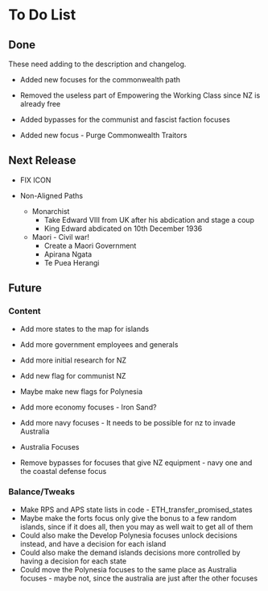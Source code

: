 # To Do List
## Done
These need adding to the description and changelog.

- Added new focuses for the commonwealth path

- Removed the useless part of Empowering the Working Class since NZ is already free
- Added bypasses for the communist and fascist faction focuses
- Added new focus - Purge Commonwealth Traitors

## Next Release
- FIX ICON

- Non-Aligned Paths
  - Monarchist
    - Take Edward VIII from UK after his abdication and stage a coup
    - King Edward abdicated on 10th December 1936
  - Maori - Civil war!
    - Create a Maori Government
    - Apirana Ngata
    - Te Puea Herangi

## Future
### Content
- Add more states to the map for islands
- Add more government employees and generals
- Add more initial research for NZ

- Add new flag for communist NZ
- Maybe make new flags for Polynesia

- Add more economy focuses - Iron Sand?
- Add more navy focuses - It needs to be possible for nz to invade Australia
- Australia Focuses
- Remove bypasses for focuses that give NZ equipment - navy one and the coastal defense focus

### Balance/Tweaks
- Make RPS and APS state lists in code - ETH_transfer_promised_states
- Maybe make the forts focus only give the bonus to a few random islands, since if it does all, then you may as well wait to get all of them
- Could also make the Develop Polynesia focuses unlock decisions instead, and have a decision for each island
- Could also make the demand islands decisions more controlled by having a decision for each state
- Could move the Polynesia focuses to the same place as Australia focuses - maybe not, since the australia are just after the other focuses
